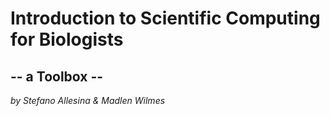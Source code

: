 # Introduction to Scientific Computing for Biologists
## -- a Toolbox --
*by Stefano Allesina &amp; Madlen Wilmes*
